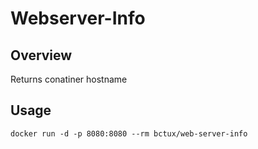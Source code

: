 # Webserver-Info

## Overview

Returns conatiner hostname

## Usage

```
docker run -d -p 8080:8080 --rm bctux/web-server-info
```
